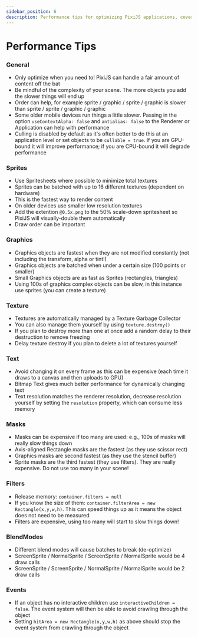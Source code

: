 ```yaml
---
sidebar_position: 6
description: Performance tips for optimizing PixiJS applications, covering general practices and specific techniques for maximizing rendering efficiency.
---
```


# Performance Tips

### General

- Only optimize when you need to! PixiJS can handle a fair amount of content off the bat
- Be mindful of the complexity of your scene. The more objects you add the slower things will end up
- Order can help, for example sprite / graphic / sprite / graphic is slower than sprite / sprite / graphic / graphic
- Some older mobile devices run things a little slower. Passing in the option `useContextAlpha: false` and `antialias: false` to the Renderer or Application can help with performance
- Culling is disabled by default as it's often better to do this at an application level or set objects to be `cullable = true`. If you are GPU-bound it will improve performance; if you are CPU-bound it will degrade performance

### Sprites

- Use Spritesheets where possible to minimize total textures
- Sprites can be batched with up to 16 different textures (dependent on hardware)
- This is the fastest way to render content
- On older devices use smaller low resolution textures
- Add the extention `@0.5x.png` to the 50% scale-down spritesheet so PixiJS will visually-double them automatically
- Draw order can be important

### Graphics

- Graphics objects are fastest when they are not modified constantly (not including the transform, alpha or tint!)
- Graphics objects are batched when under a certain size (100 points or smaller)
- Small Graphics objects are as fast as Sprites (rectangles, triangles)
- Using 100s of graphics complex objects can be slow, in this instance use sprites (you can create a texture)

### Texture

- Textures are automatically managed by a Texture Garbage Collector
- You can also manage them yourself by using `texture.destroy()`
- If you plan to destroy more than one at once add a random delay to their destruction to remove freezing
- Delay texture destroy if you plan to delete a lot of textures yourself

### Text

- Avoid changing it on every frame as this can be expensive (each time it draws to a canvas and then uploads to GPU)
- Bitmap Text gives much better performance for dynamically changing text
- Text resolution matches the renderer resolution, decrease resolution yourself by setting the `resolution` property, which can consume less memory

### Masks

- Masks can be expensive if too many are used: e.g., 100s of masks will really slow things down
- Axis-aligned Rectangle masks are the fastest (as they use scissor rect)
- Graphics masks are second fastest (as they use the stencil buffer)
- Sprite masks are the third fastest (they use filters). They are really expensive. Do not use too many in your scene!

### Filters

- Release memory: `container.filters = null`
- If you know the size of them: `container.filterArea = new Rectangle(x,y,w,h)`. This can speed things up as it means the object does not need to be measured
- Filters are expensive, using too many will start to slow things down!

### BlendModes

- Different blend modes will cause batches to break (de-optimize)
- ScreenSprite / NormalSprite / ScreenSprite / NormalSprite would be 4 draw calls
- ScreenSprite / ScreenSprite / NormalSprite / NormalSprite would be 2 draw calls

### Events

- If an object has no interactive children use `interactiveChildren = false`. The event system will then be able to avoid crawling through the object
- Setting `hitArea = new Rectangle(x,y,w,h)` as above should stop the event system from crawling through the object
